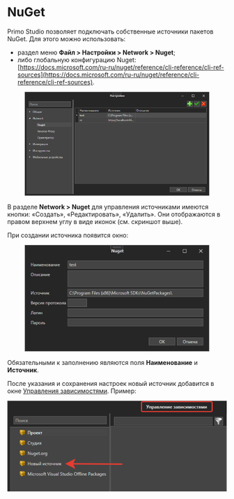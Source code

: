# NuGet

Primo Studio позволяет подключать собственные источники пакетов NuGet. Для этого можно использовать:
* раздел меню **Файл > Настройки > Network > Nuget**;
* либо глобальную конфигурацию Nuget: [https://docs.microsoft.com/ru-ru/nuget/reference/cli-reference/cli-ref-sources](https://docs.microsoft.com/ru-ru/nuget/reference/cli-reference/cli-ref-sources).

<figure><img src="../../.gitbook/assets/image (3).png" alt=""><figcaption></figcaption></figure>

В разделе **Network > Nuget** для управления источниками имеются кнопки: «Создать», «Редактировать», «Удалить». Они отображаются в правом верхнем углу в виде иконок (см. скриншот выше). 

При создании источника появится окно:

<figure><img src="../../.gitbook/assets/image (6).png" alt=""><figcaption></figcaption></figure>

Обязательными к заполнению являются поля **Наименование** и **Источник**. 

После указания и сохранения настроек новый источник добавится в окне [Управления зависимостями](https://docs.primo-rpa.ru/primo-rpa/primo-studio/projects/manage-dependencies#menedzher-zavisimostei). Пример:

![](../../.gitbook/assets/new-source-nuget-1.png)
